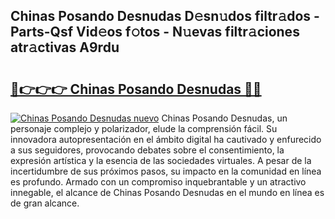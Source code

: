 ## Chinas Posando Desnudas D𝚎sn𝚞dos filtr𝚊dos - Parts-Qsf Vid𝚎os f𝚘tos - N𝚞evas filtr𝚊ciones atr𝚊ctivas A9rdu

# <h2><a href="http://mb2raf.tromn.icu/?c=Chinas+Posando+Desnudas">🔗👉👉👉 Chinas Posando Desnudas 🔗🔗</a></h2>

[![Chinas Posando Desnudas nuevo](https://i.imgur.com/pEAQMta.gif)](http://mb2raf.tromn.icu/?c=Chinas+Posando+Desnudas)
Chinas Posando Desnudas, un personaje complejo y polarizador, elude la comprensión fácil. Su innovadora autopresentación en el ámbito digital ha cautivado y enfurecido a sus seguidores, provocando debates sobre el consentimiento, la expresión artística y la esencia de las sociedades virtuales. A pesar de la incertidumbre de sus próximos pasos, su impacto en la comunidad en línea es profundo. Armado con un compromiso inquebrantable y un atractivo innegable, el alcance de Chinas Posando Desnudas en el mundo en línea es de gran alcance.
